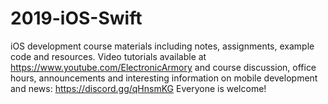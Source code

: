 # 2019-iOS-Swift
iOS development course materials including notes, assignments, example code and resources. Video tutorials available at https://www.youtube.com/ElectronicArmory and course discussion, office hours, announcements and interesting information on mobile development and news: https://discord.gg/qHnsmKG Everyone is welcome!
